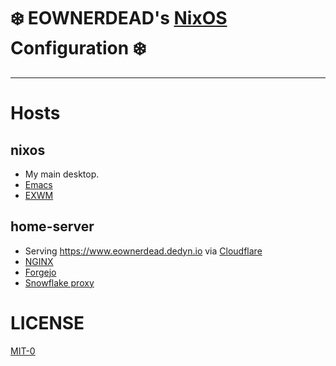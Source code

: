 # ❄️  EOWNERDEAD's [NixOS](https://nixos.org) Configuration ❄️
----------------------------------------

# Hosts
## nixos
* My main desktop.
* [Emacs](https://www.gnu.org/software/emacs)
* [EXWM](https://github.com/ch11ng/exwm)
## home-server
* Serving https://www.eownerdead.dedyn.io via [Cloudflare](https://www.cloudflare.com)
* [NGINX](https://nginx.org/en)
* [Forgejo](https://forgejo.org)
* [Snowflake proxy](https://snowflake.torproject.org)

# LICENSE
[MIT-0](LICENSE)

